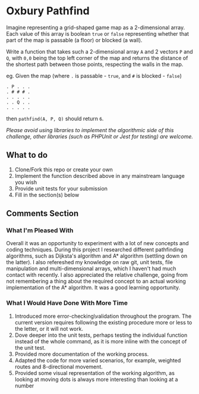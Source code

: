 # Oxbury Pathfind

Imagine representing a grid-shaped game map as a 2-dimensional array. Each value of this array is
boolean `true` or `false` representing whether that part of the map is passable (a floor) or blocked
(a wall).

Write a function that takes such a 2-dimensional array `A` and 2 vectors `P` and `Q`, with `0,0` being the top left corner of the map and returns the distance of the shortest path between those points, respecting the walls in the map.

eg. Given the map (where `.` is passable - `true`, and `#` is blocked - `false`)

```
. P . . .
. # # # .
. . . . .
. . Q . .
. . . . .
```

then `pathfind(A, P, Q)` should return `6`.

_Please avoid using libraries to implement the algorithmic side of this challenge, other libraries (such as PHPUnit or Jest for testing) are welcome._

## What to do

1. Clone/Fork this repo or create your own
2. Implement the function described above in any mainstream language you wish
3. Provide unit tests for your submission
4. Fill in the section(s) below

## Comments Section

<!---
Please fill in the sections below after you complete the challenge.
--->

### What I'm Pleased With

Overall it was an opportunity to experiment with a lot of new concepts and coding techniques.
During this project I researched different pathfinding algorithms, such as Dijksta's algorithm and A* algorithm (settling down on the latter). I also refereshed my knowledge on raw git, unit tests, file manipulation and multi-dimensional arrays, which I haven't had much contact with recently. 
I also appreciated the relative challenge, going from not remembering a thing about the required concept to an actual working implementation of the A* algorithm. It was a good learning opportunity.

### What I Would Have Done With More Time

1. Introduced more error-checking\validation throughout the program. The current version requires following the existing procedure more or less to the letter, or it will not work.
2. Dove deeper into the unit tests, perhaps testing the individual function instead of the whole command, as it is more inline with the concept of the unit test.
3. Provided more documentation of the working process.
4. Adapted the code for more varied scenarios, for example, weighted routes and 8-directional movement.
5. Provided some visual representation of the working algorithm, as looking at moving dots is always more interesting than looking at a number
